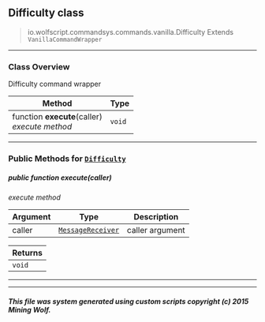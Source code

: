 ## Difficulty __class__

>io.wolfscript.commandsys.commands.vanilla.Difficulty
>Extends `VanillaCommandWrapper`

---

### Class Overview

Difficulty command wrapper

Method | Type   
--- | :--- 
 function __execute__(caller) <br> _execute method_ | `void`



---


### Public Methods for [`Difficulty`](Difficulty.md)

##### <a id='execute'></a>public  function __execute__(caller)

_execute method_

Argument | Type | Description  
--- | --- | --- 
caller | [`MessageReceiver`](../../../chat/MessageReceiver.md) | caller argument

Returns | 
--- | 
`void` |


---
---


##### This file was system generated using custom scripts copyright (c) 2015 Mining Wolf.
	


